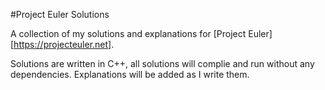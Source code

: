 #Project Euler Solutions

A collection of my solutions and explanations for [Project Euler][https://projecteuler.net].

Solutions are written in C++, all solutions will complie and run without any dependencies. 
Explanations will be added as I write them. 
